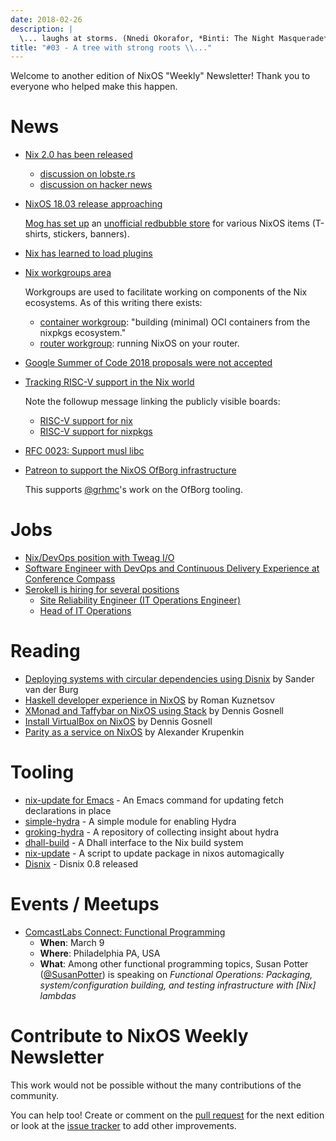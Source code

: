 ```yaml
---
date: 2018-02-26
description: |
  \... laughs at storms. (Nnedi Okorafor, *Binti: The Night Masquerade*)
title: "#03 - A tree with strong roots \\..."
---
```


Welcome to another edition of NixOS \"Weekly\" Newsletter! Thank you to
everyone who helped make this happen.

# News

- [Nix 2.0 has been
  released](https://nixos.org/nix/manual/#sec-relnotes)

  - [discussion on
    lobste.rs](https://lobste.rs/s/nodrls/nix_2_0_released)
  - [discussion on hacker
    news](https://news.ycombinator.com/item?id=16442893)

- [NixOS 18.03 release
  approaching](https://groups.google.com/forum/#!msg/nix-devel/9sps8NLdwIY/etmZL4J6AAAJ)

  [Mog has set
  up](https://groups.google.com/d/msg/nix-devel/gj04aGKQL6w/NNL8SZy1AAAJ)
  an [unofficial redbubble
  store](https://www.redbubble.com/people/mogorman/portfolio) for
  various NixOS items (T-shirts, stickers, banners).

- [Nix has learned to load
  plugins](https://github.com/NixOS/nix/pull/1854)

- [Nix workgroups area](https://wiki.nixos.org/wiki/Workgroup)

  Workgroups are used to facilitate working on components of the Nix
  ecosystems. As of this writing there exists:

  - [container
    workgroup](https://wiki.nixos.org/wiki/Workgroup:Container):
    \"building (minimal) OCI containers from the nixpkgs
    ecosystem.\"
  - [router workgroup](https://wiki.nixos.org/wiki/Workgroup:Router):
    running NixOS on your router.

- [Google Summer of Code 2018 proposals were not
  accepted](https://groups.google.com/forum/#!msg/nix-devel/Kz0kZG8zobc/Mqt-MNJbBAAJ)

- [Tracking RISC-V support in the Nix
  world](https://twitter.com/shlevy/status/965019194759761920)

  Note the followup message linking the publicly visible boards:

  - [RISC-V support for
    nix](https://github.com/NixOS/nix/projects/1)
  - [RISC-V support for
    nixpkgs](https://github.com/NixOS/nixpkgs/projects/15)

- [RFC 0023: Support musl libc](https://github.com/NixOS/rfcs/pull/23)

- [Patreon to support the NixOS OfBorg
  infrastructure](https://www.patreon.com/ofborg/overview)

  This supports
  [\@grhmc](https://twitter.com/grhmc/status/967531653387169792)\'s
  work on the OfBorg tooling.

# Jobs

- [Nix/DevOps position with Tweag
  I/O](https://groups.google.com/forum/#!topic/nix-devel/YvaXKCAInZ0)
- [Software Engineer with DevOps and Continuous Delivery Experience at
  Conference
  Compass](https://groups.google.com/forum/#!topic/nix-devel/o0iCtlVVZZ0)
- [Serokell is hiring for several
  positions](https://gist.github.com/NaeosPsy/155f76a25e0c93eb067a0f4d86dd8cfc)
  - [Site Reliability Engineer (IT Operations
    Engineer)](https://gist.github.com/NaeosPsy/155f76a25e0c93eb067a0f4d86dd8cfc#site-reliability-engineer-it-operations-engineer)
  - [Head of IT
    Operations](https://gist.github.com/NaeosPsy/155f76a25e0c93eb067a0f4d86dd8cfc#head-of-it-operations)

# Reading

- [Deploying systems with circular dependencies using
  Disnix](http://sandervanderburg.blogspot.com/2018/02/deploying-systems-with-circular.html)
  by Sander van der Burg
- [Haskell developer experience in
  NixOS](http://www.kuznero.com/posts/nixos/haskell-devexp-in-nixos.html)
  by Roman Kuznetsov
- [XMonad and Taffybar on NixOS using
  Stack](https://functor.tokyo/blog/2018-02-16-setup-xmonad-on-nixos)
  by Dennis Gosnell
- [Install VirtualBox on
  NixOS](https://functor.tokyo/blog/2018-02-24-virtualbox-on-nixos) by
  Dennis Gosnell
- [Parity as a service on
  NixOS](https://blog.aira.life/parity-as-a-service-on-nixos-3c0236ffe0a7)
  by Alexander Krupenkin

# Tooling

- [nix-update for Emacs](https://github.com/jwiegley/nix-update-el) -
  An Emacs command for updating fetch declarations in place
- [simple-hydra](https://github.com/ElvishJerricco/simple-hydra) - A
  simple module for enabling Hydra
- [groking-hydra](https://github.com/gilligan/groking-hydra) - A
  repository of collecting insight about hydra
- [dhall-build](https://github.com/ocharles/dhall-build) - A Dhall
  interface to the Nix build system
- [nix-update](https://github.com/ryantm/nix-update) - A script to
  update package in nixos automagically
- [Disnix](http://nixos.org/disnix) - Disnix 0.8 released

# Events / Meetups

- [ComcastLabs Connect: Functional
  Programming](https://comcastlabsconnectfp.comcast.com/)
  - **When**: March 9
  - **Where**: Philadelphia PA, USA
  - **What**: Among other functional programming topics, Susan
    Potter
    ([\@SusanPotter](https://twitter.com/SusanPotter/status/964915725700825088))
    is speaking on _Functional Operations: Packaging,
    system/configuration building, and testing infrastructure with
    \[Nix\] lambdas_

# Contribute to NixOS Weekly Newsletter

This work would not be possible without the many contributions of the
community.

You can help too! Create or comment on the [pull
request](https://github.com/NixOS/nixos-weekly/pulls) for the next
edition or look at the [issue
tracker](https://github.com/NixOS/nixos-weekly/issues) to add other
improvements.
